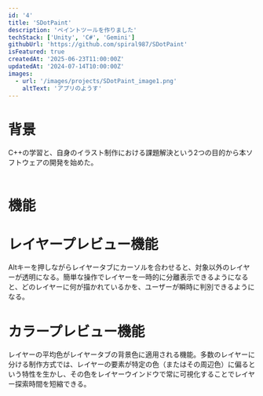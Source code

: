 ```yaml
---
id: '4'
title: 'SDotPaint'
description: 'ペイントツールを作りました'
techStack: ['Unity', 'C#', 'Gemini']
githubUrl: 'https://github.com/spiral987/SDotPaint'
isFeatured: true
createdAt: '2025-06-23T11:00:00Z'
updatedAt: '2024-07-14T10:00:00Z'
images:
  - url: '/images/projects/SDotPaint_image1.png'
    altText: 'アプリのようす'
---
```


# 背景
C++の学習と、自身のイラスト制作における課題解決という2つの目的から本ソフトウェアの開発を始めた。
<br><br>
# 機能
# レイヤープレビュー機能
Altキーを押しながらレイヤータブにカーソルを合わせると、対象以外のレイヤーが透明になる。簡単な操作でレイヤーを一時的に分離表示できるようになると、どのレイヤーに何が描かれているかを、ユーザーが瞬時に判別できるようになる。 
# カラープレビュー機能
レイヤーの平均色がレイヤータブの背景色に適用される機能。多数のレイヤーに分ける制作方式では、レイヤーの要素が特定の色（またはその周辺色）に偏るという特性を生かし、その色をレイヤーウインドウで常に可視化することでレイヤー探索時間を短縮できる。

